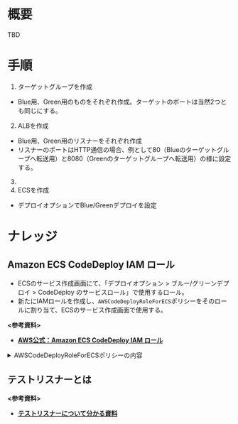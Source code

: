 # 概要
TBD

# 手順
1. ターゲットグループを作成  
- Blue用、Green用のものをそれぞれ作成。ターゲットのポートは当然2つとも同じにする。
2. ALBを作成  
- Blue用、Green用のリスナーをそれぞれ作成
- リスナーのポートはHTTP通信の場合、例として80（Blueのターゲットグループへ転送用）と8080（Greenのターゲットグループへ転送用）の様に設定する。
3. 
4. ECSを作成
- デプロイオプションでBlue/Greenデプロイを設定

# ナレッジ

## Amazon ECS CodeDeploy IAM ロール
- ECSのサービス作成画面にて、「デプロイオプション > ブルー/グリーンデプロイ > CodeDeploy のサービスロール」で使用するロール。
- 新たにIAMロールを作成し、```AWSCodeDeployRoleForECS```ポリシーをそのロールに割り当て、ECSのサービス作成画面で使用する。

**<参考資料>**  
- [**AWS公式：Amazon ECS CodeDeploy IAM ロール**](https://docs.aws.amazon.com/ja_jp/AmazonECS/latest/developerguide/codedeploy_IAM_role.html)

<details>
    <summary>AWSCodeDeployRoleForECSポリシーの内容</summary>

```json
{
    "Version": "2012-10-17",
    "Statement": [
        {
            "Action": [
                "ecs:DescribeServices",
                "ecs:CreateTaskSet",
                "ecs:UpdateServicePrimaryTaskSet",
                "ecs:DeleteTaskSet",
                "elasticloadbalancing:DescribeTargetGroups",
                "elasticloadbalancing:DescribeListeners",
                "elasticloadbalancing:ModifyListener",
                "elasticloadbalancing:DescribeRules",
                "elasticloadbalancing:ModifyRule",
                "lambda:InvokeFunction",
                "cloudwatch:DescribeAlarms",
                "sns:Publish",
                "s3:GetObject",
                "s3:GetObjectVersion"
            ],
            "Resource": "*",
            "Effect": "Allow"
        },
        {
            "Action": [
                "iam:PassRole"
            ],
            "Effect": "Allow",
            "Resource": "*",
            "Condition": {
                "StringLike": {
                    "iam:PassedToService": [
                        "ecs-tasks.amazonaws.com"
                    ]
                }
            }
        }
    ]
}
```
</details>


## テストリスナーとは

**<参考資料>**  
- [**テストリスナーについて分かる資料**](https://iselegant.hatenablog.com/entry/2021/10/12/225617)
